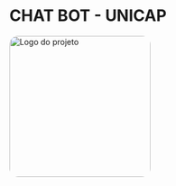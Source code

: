 # CHAT BOT - UNICAP
<img src="[[(https://www.google.com/url?sa=i&url=https%3A%2F%2Fwww.agenciamestre.com%2Fferramentas%2Ffacebook-chatbots%2F&psig=AOvVaw0d-SmR2_LwuHn88oeXTa5-&ust=1756934240408000&source=images&cd=vfe&opi=89978449&ved=0CBUQjRxqFwoTCPDvjKCAu48DFQAAAAAdAAAAABAE)](https://br.freepik.com/fotos-vetores-gratis/chatbot-png)](https://img.freepik.com/vetores-gratis/graident-ai-robot-vectorart-em-ingles_78370-4114.jpg?semt=ais_hybrid&w=740&q=80)" alt="Logo do projeto" width="250" style="border-radius: 15px;">
